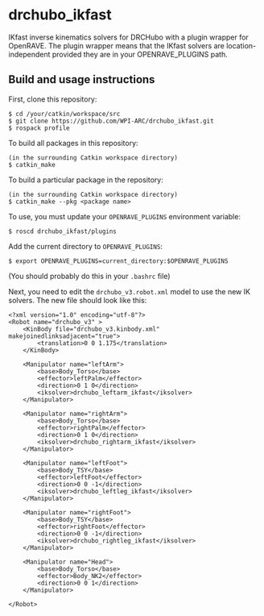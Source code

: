 drchubo_ikfast
==============

IKfast inverse kinematics solvers for DRCHubo with a plugin wrapper for OpenRAVE. The plugin wrapper means that the IKfast solvers are location-independent provided they are in your OPENRAVE_PLUGINS path.

Build and usage instructions
----------------------------
First, clone this repository:
```
$ cd /your/catkin/workspace/src
$ git clone https://github.com/WPI-ARC/drchubo_ikfast.git
$ rospack profile
```

To build all packages in this repository:
```
(in the surrounding Catkin workspace directory)
$ catkin_make
```

To build a particular package in the repository:
```
(in the surrounding Catkin workspace directory)
$ catkin_make --pkg <package name>
```

To use, you must update your `OPENRAVE_PLUGINS` environment variable:
```
$ roscd drchubo_ikfast/plugins
```
Add the current directory to `OPENRAVE_PLUGINS`:
```
$ export OPENRAVE_PLUGINS=current_directory:$OPENRAVE_PLUGINS
```
(You should probably do this in your `.bashrc` file)

Next, you need to edit the `drchubo_v3.robot.xml` model to use the new IK solvers. The new file should look like this:
```
<?xml version="1.0" encoding="utf-8"?>
<Robot name="drchubo_v3" >
    <KinBody file="drchubo_v3.kinbody.xml" makejoinedlinksadjacent="true">
        <translation>0 0 1.175</translation>
    </KinBody>

    <Manipulator name="leftArm">
        <base>Body_Torso</base>
        <effector>leftPalm</effector>
        <direction>0 1 0</direction>
        <iksolver>drchubo_leftarm_ikfast</iksolver>
    </Manipulator>

    <Manipulator name="rightArm">
        <base>Body_Torso</base>
        <effector>rightPalm</effector>
        <direction>0 1 0</direction>
        <iksolver>drchubo_rightarm_ikfast</iksolver>
    </Manipulator>

    <Manipulator name="leftFoot">
        <base>Body_TSY</base>
        <effector>leftFoot</effector>
        <direction>0 0 -1</direction>
        <iksolver>drchubo_leftleg_ikfast</iksolver>
    </Manipulator>

    <Manipulator name="rightFoot">
        <base>Body_TSY</base>
        <effector>rightFoot</effector>
        <direction>0 0 -1</direction>
        <iksolver>drchubo_rightleg_ikfast</iksolver>
    </Manipulator>

    <Manipulator name="Head">
        <base>Body_Torso</base>
        <effector>Body_NK2</effector>
        <direction>0 0 1</direction>
    </Manipulator>

</Robot>
```

